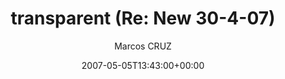 ---
title: 'transparent (Re: New 30-4-07)'
posts: 2
hash: 't758'
author: 'Marcos CRUZ'
date: 2007-05-05T13:43:00+00:00
sources:
  - http://forums.tokipona.org/viewtopic.php%3Ft=758.html
---